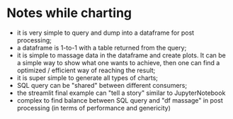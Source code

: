 # Notes while charting

- it is very simple to query and dump into a dataframe for post processing;
- a dataframe is 1-to-1 with a table returned from the query;
- it is simple to massage data in the dataframe and create plots.
  It can be a simple way to show what one wants to achieve,
  then one can find a optimized / efficient way of reaching the result;
- it is super simple to generate all types of charts;
- SQL query can be "shared" between different consumers;
- the streamlit final example can "tell a story" similar to JupyterNotebook
- complex to find balance between SQL query and "df massage" in post processing (in terms of performance and genericity)
